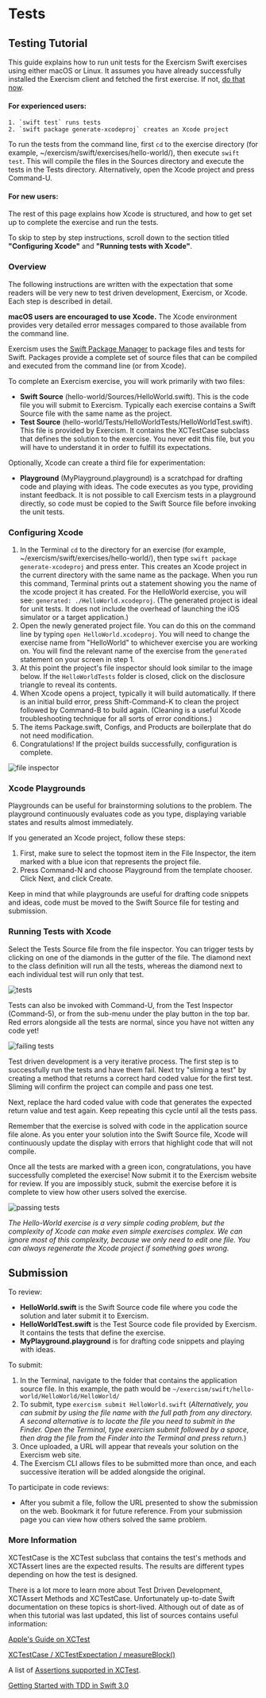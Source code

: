 # Tests

## Testing Tutorial

This guide explains how to run unit tests for the Exercism Swift exercises using either macOS or Linux. It assumes you have already successfully installed the Exercism client and fetched the first exercise. If not, [do that now](http://exercism.io/languages/swift).

#### For experienced users:

	1. `swift test` runs tests
	2. `swift package generate-xcodeproj` creates an Xcode project
	
To run the tests from the command line, first `cd` to the exercise directory (for example, ~/exercism/swift/exercises/hello-world/), then execute `swift test`. This will compile the files in the Sources directory and execute the tests in the Tests directory. Alternatively, open the Xcode project and press Command-U.

#### For new users:

The rest of this page explains how Xcode is structured, and how to get set up to complete the exercise and run the tests.

To skip to step by step instructions, scroll down to the section titled **"Configuring Xcode"** and **"Running tests with Xcode"**.

### Overview

The following instructions are written with the expectation that some readers will be very new to test driven development, Exercism, or Xcode. Each step is described in detail.

**macOS users are encouraged to use Xcode.** The Xcode environment provides very detailed error messages compared to those available from the command line.

Exercism uses the [Swift Package Manager](https://github.com/apple/swift-package-manager/tree/master/Documentation) to package files and tests for Swift. Packages provide a complete set of source files that can be compiled and executed from the command line (or from Xcode).

To complete an Exercism exercise, you will work primarily with two files:

* **Swift Source** (hello-world/Sources/HelloWorld.swift). This is the code file you will submit to Exercism. Typically each exercise contains a Swift Source file with the same name as the project.
* **Test Source** (hello-world/Tests/HelloWorldTests/HelloWorldTest.swift). This file is provided by Exercism. It contains the XCTestCase subclass that defines the solution to the exercise. You never edit this file, but you will have to understand it in order to fulfill its expectations.

Optionally, Xcode can create a third file for experimentation:

* **Playground** (MyPlayground.playground) is a scratchpad for drafting code and playing with ideas. The code executes as you type, providing instant feedback. It is not possible to call Exercism tests in a playground directly, so code must be copied to the Swift Source file before invoking the unit tests.


### Configuring Xcode
1. In the Terminal `cd` to the directory for an exercise (for example, ~/exercism/swift/exercises/hello-world/), then type `swift package generate-xcodeproj` and press enter. This creates an Xcode project in the current directory with the same name as the package. When you run this command, Terminal prints out a statement showing you the name of the xcode project it has created. For the HelloWorld exercise, you will see: `generated: ./HelloWorld.xcodeproj`. (The generated project is ideal for unit tests. It does not include the overhead of launching the iOS simulator or a target application.)
2. Open the newly generated project file. You can do this on the command line by typing `open HelloWorld.xcodeproj`. You will need to change the exercise name from "HelloWorld" to whichever exercise you are working on. You will find the relevant name of the exercise from the `generated` statement on your screen in step 1.
3. At this point the project's file inspector should look similar to the image below. If the `HelloWorldTests` folder is closed, click on the disclosure triangle to reveal its contents.
4. When Xcode opens a project, typically it will build automatically. If there is an initial build error, press Shift-Command-K to clean the project followed by Command-B to build again. (Cleaning is a useful Xcode troubleshooting technique for all sorts of error conditions.)
5. The items Package.swift, Configs, and Products are boilerplate that do not need modification.
6. Congratulations! If the project builds successfully, configuration is complete.

![file inspector](/docs/img/file-inspector.png)

### Xcode Playgrounds

Playgrounds can be useful for brainstorming solutions to the problem. The playground continuously evaluates code as you type, displaying variable states and results almost immediately.

If you generated an Xcode project, follow these steps:

1. First, make sure to select the topmost item in the File Inspector, the item marked with a blue icon that represents the project file.
2. Press Command-N and choose Playground from the template chooser. Click Next, and click Create.

Keep in mind that while playgrounds are useful for drafting code snippets and ideas, code must be moved to the Swift Source file for testing and submission.

### Running Tests with Xcode

Select the Tests Source file from the file inspector. You can trigger tests by clicking on one of the diamonds in the gutter of the file. The diamond next to the class definition will run all the tests, whereas the diamond next to each individual test will run only that test.

![tests](/docs/img/tests.png)

Tests can also be invoked with Command-U, from the Test Inspector (Command-5), or from the sub-menu under the play button in the top bar. Red errors alongside all the tests are normal, since you have not witten any code yet!

![failing tests](/docs/img/tests-fail.png)

Test driven development is a very iterative process. The first step is to successfully run the tests and have them fail. Next try "sliming a test" by creating a method that returns a correct hard coded value for the first test. Sliming will confirm the project can compile and pass one test.

Next, replace the hard coded value with code that generates the expected return value and test again. Keep repeating this cycle until all the tests pass.

Remember that the exercise is solved with code in the application source file alone. As you enter your solution into the Swift Source file, Xcode will continuously update the display with errors that highlight code that will not compile.

Once all the tests are marked with a green icon, congratulations, you have successfully completed the exercise! Now submit it to the Exercism website for review. If you are impossibly stuck, submit the exercise before it is complete to view how other users solved the exercise.

![passing tests](/docs/img/tests-pass.png)

*The Hello-World exercise is a very simple coding problem, but the complexity of Xcode can make even simple exercises complex. We can ignore most of this complexity, because we only need to edit one file. You can always regenerate the Xcode project if something goes wrong.*

## Submission

To review:

* **HelloWorld.swift** is the Swift Source code file where you code the solution and later submit it to Exercism.
* **HelloWorldTest.swift** is the Test Source code file provided by Exercism. It contains the tests that define the exercise.
* **MyPlayground.playground** is for drafting code snippets and playing with ideas.

To submit:

1. In the Terminal, navigate to the folder that contains the application source file. In this example, the path would be `~/exercism/swift/hello-world/HelloWorld/HelloWorld/`
2. To submit, type `exercism submit HelloWorld.swift` (_Alternatively, you can submit by using the file name with the full path from any directory. A second alternative is to locate the file you need to submit in the Finder. Open the Terminal, type exercism submit followed by a space, then drag the file from the Finder into the Terminal and press return._)
3. Once uploaded, a URL will appear that reveals your solution on the Exercism web site.
4. The Exercism CLI allows files to be submitted more than once, and each successive iteration will be added alongside the original.

To participate in code reviews:

* After you submit a file, follow the URL presented to show the submission on the web. Bookmark it for future reference. From your submission page you can view how others solved the same problem.

### More Information

XCTestCase is the XCTest subclass that contains the test's methods and XCTAssert lines are the expected results. The results are different types depending on how the test is designed.

There is a lot more to learn more about Test Driven Development, XCTAssert Methods and XCTestCase. Unfortunately up-to-date Swift documentation on these topics is short-lived. Although out of date as of when this tutorial was last updated, this list of sources contains useful information:

[Apple's Guide on XCTest](https://developer.apple.com/library/tvos/documentation/DeveloperTools/Conceptual/testing_with_xcode/chapters/02-quick_start.html#//apple_ref/doc/uid/TP40014132-CH2-SW1)

[XCTest​Case / XCTest​Expectation / measure​Block()](http://nshipster.com/xctestcase/)

A list of [Assertions supported in XCTest](http://rshankar.com/assertions-supported-in-xctest/).

[Getting Started with TDD in Swift 3.0](https://medium.com/@ynzc/getting-started-with-tdd-in-swift-2fab3e07204b#.589p6ao6y)

